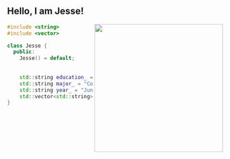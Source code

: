 <h2> Hello, I am Jesse!</h2>
<img alt"Kenny from South Park hitting a little boogie src="https://media1.giphy.com/media/wAKZXqfrepPvJDRY6y/giphy.gif?cid=790b76117ggof8k169kjt1mkuj455qfa9mzoe0186puo4tmh&ep=v1_gifs_search&rid=giphy.gif&ct=s" width=300 align=right>


```C++
#include <string>
#include <vector>

class Jesse {
  public:
    Jesse() = default;
  
  
    std::string education_ = "Unviversity of Illinois Urbana-Champaign";
    std::string major_ = "Computer Science";
    std::string year_ = "Junior"
    std::vector<std::string> prog_langs_ = {"C++", "C", "Python", "Javascript", "Kotlin"};
}


```
<!--
**JessexBrown/JessexBrown** is a ✨ _special_ ✨ repository because its `README.md` (this file) appears on your GitHub profile.

Here are some ideas to get you started:

- 🔭 I’m currently working on ...
- 🌱 I’m currently learning ...
- 👯 I’m looking to collaborate on ...
- 🤔 I’m looking for help with ...
- 💬 Ask me about ...
- 📫 How to reach me: ...
- 😄 Pronouns: ...
- ⚡ Fun fact: ...
-->
